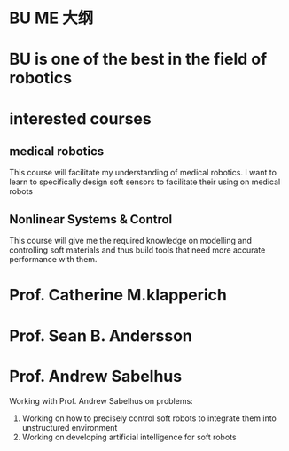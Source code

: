 # BU ME 大纲

# BU is one of the best in the field of robotics

# interested courses

## medical robotics

This course will facilitate my understanding of medical robotics. I want to learn to specifically design soft sensors to facilitate their using on medical robots

## Nonlinear Systems & Control

This course will give me the required knowledge on modelling and controlling soft materials and thus build tools that need more accurate performance with them.

# Prof. Catherine M.klapperich

# Prof.  Sean B. Andersson

# Prof. Andrew Sabelhus

Working with Prof. Andrew Sabelhus on problems:

1. Working on how to precisely control soft robots to integrate them into unstructured environment
2. Working on developing artificial intelligence for soft robots
